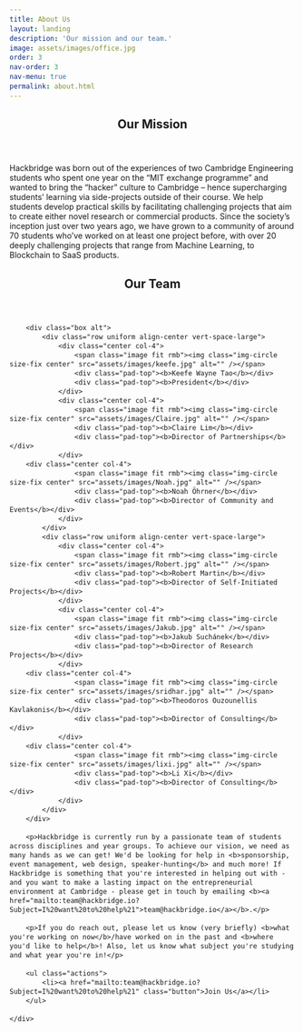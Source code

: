 ```yaml
---
title: About Us
layout: landing
description: 'Our mission and our team.'
image: assets/images/office.jpg
order: 3
nav-order: 3
nav-menu: true
permalink: about.html
---
```


<!-- Main -->
<div id="main">

<!-- One -->
<section id="one">
	<div class="inner">
		<header class="major">
			<h2>Our Mission</h2>
		</header>
		<p>Hackbridge was  born  out  of  the  experiences  of  two  Cambridge  Engineering  students  who  spent  one  year  on  the  “MIT exchange programme” and wanted to bring the “hacker” culture to Cambridge – hence supercharging students’ learning via side-projects outside of their course. We  help  students  develop  practical  skills  by  facilitating  challenging  projects  that  aim  to  create  either  novel  research  or commercial products. Since the society’s inception just over two years ago, we have grown to a community of around 70 students who’ve worked on at least one project before, with over 20 deeply challenging projects that range from Machine Learning, to Blockchain to SaaS products.</p>
	</div>
</section>
<section id = "two">
	<div class="inner" id ="team">
		<header class="major">
			<h2>Our Team</h2>
		</header>

		<div class="box alt">
			<div class="row uniform align-center vert-space-large">
				<div class="center col-4">
					<span class="image fit rmb"><img class="img-circle size-fix center" src="assets/images/keefe.jpg" alt="" /></span>
					<div class="pad-top"><b>Keefe Wayne Tao</b></div>
					<div class="pad-top"><b>President</b></div>
				</div>
				<div class="center col-4">
					<span class="image fit rmb"><img class="img-circle size-fix center" src="assets/images/Claire.jpg" alt="" /></span>
					<div class="pad-top"><b>Claire Lim</b></div>
					<div class="pad-top"><b>Director of Partnerships</b></div>
				</div>
        <div class="center col-4">
					<span class="image fit rmb"><img class="img-circle size-fix center" src="assets/images/Noah.jpg" alt="" /></span>
					<div class="pad-top"><b>Noah Öhrner</b></div>
					<div class="pad-top"><b>Director of Community and Events</b></div>
				</div>
			</div>
			<div class="row uniform align-center vert-space-large">
				<div class="center col-4">
					<span class="image fit rmb"><img class="img-circle size-fix center" src="assets/images/Robert.jpg" alt="" /></span>
					<div class="pad-top"><b>Robert Martin</b></div>
					<div class="pad-top"><b>Director of Self-Initiated Projects</b></div>
				</div>
				<div class="center col-4">
					<span class="image fit rmb"><img class="img-circle size-fix center" src="assets/images/Jakub.jpg" alt="" /></span>
					<div class="pad-top"><b>Jakub Suchánek</b></div>
					<div class="pad-top"><b>Director of Research Projects</b></div>
				</div>
      	<div class="center col-4">
					<span class="image fit rmb"><img class="img-circle size-fix center" src="assets/images/sridhar.jpg" alt="" /></span>
					<div class="pad-top"><b>Theodoros Ouzounellis Kavlakonis</b></div>
					<div class="pad-top"><b>Director of Consulting</b></div>
				</div>
		<div class="center col-4">
					<span class="image fit rmb"><img class="img-circle size-fix center" src="assets/images/lixi.jpg" alt="" /></span>
					<div class="pad-top"><b>Li Xi</b></div>
					<div class="pad-top"><b>Director of Consulting</b></div>
				</div>
			</div>
		</div>

		<p>Hackbridge is currently run by a passionate team of students across disciplines and year groups. To achieve our vision, we need as many hands as we can get! We'd be looking for help in <b>sponsorship, event management, web design, speaker-hunting</b> and much more! If Hackbridge is something that you're interested in helping out with - and you want to make a lasting impact on the entrepreneurial environment at Cambridge - please get in touch by emailing <b><a href="mailto:team@hackbridge.io?Subject=I%20want%20to%20help%21">team@hackbridge.io</a></b>.</p>

		<p>If you do reach out, please let us know (very briefly) <b>what you're working on now</b>/have worked on in the past and <b>where you'd like to help</b>! Also, let us know what subject you're studying and what year you're in!</p>

		<ul class="actions">
			<li><a href="mailto:team@hackbridge.io?Subject=I%20want%20to%20help%21" class="button">Join Us</a></li>
		</ul>

	</div>
</section>

<!-- Two -->
<section id="two" class="spotlights">

</section>

</div>
